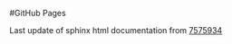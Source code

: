 #GitHub Pages

Last update of sphinx html documentation from [7575934](https://github.com/stanfordnqp/spins-b/tree/7575934fb99f8b50222cd1043bde6650743066ca)
